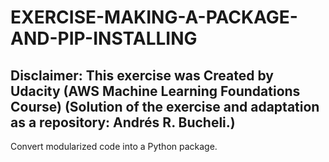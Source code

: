 # EXERCISE-MAKING-A-PACKAGE-AND-PIP-INSTALLING

## Disclaimer: This exercise was Created by Udacity (AWS Machine Learning Foundations Course) (Solution of the exercise and adaptation as a repository: Andrés R. Bucheli.)

Convert modularized code into a Python package.
